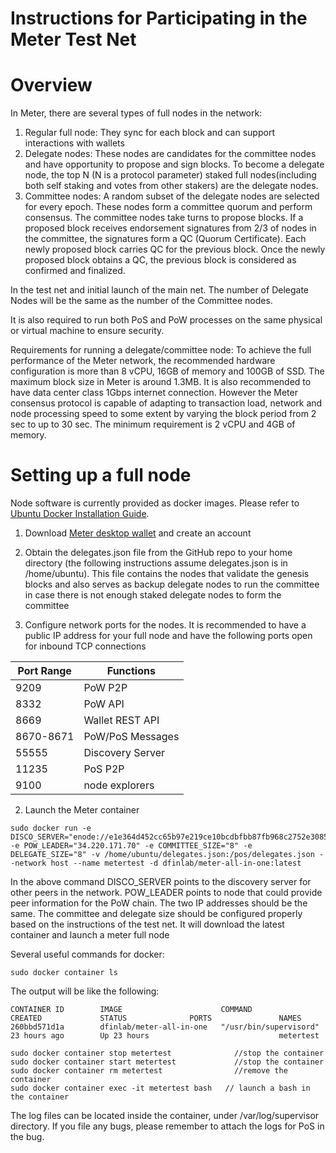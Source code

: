 # Instructions for Participating in the Meter Test Net

# Overview
In Meter, there are several types of full nodes in the network:
1. Regular full node: They sync for each block and can support interactions with wallets
2. Delegate nodes: These nodes are candidates for the committee nodes and have opportunity to propose and sign blocks.  To become a delegate node, the top N (N is a protocol parameter) staked full nodes(including both self staking and votes from other stakers) are the delegate nodes.
3. Committee nodes: A random subset of the delegate nodes are selected for every epoch.  These nodes form a committee quorum and perform consensus.  The committee nodes take turns to propose blocks.  If a proposed block receives endorsement signatures from 2/3 of nodes in the committee, the signatures form a QC (Quorum Certificate).  Each newly proposed block carries QC for the previous block.  Once the newly proposed block obtains a QC, the previous block is considered as confirmed and finalized.

In the test net and initial launch of the main net.  The number of Delegate Nodes will be the same as the number of the Committee nodes.

It is also required to run both PoS and PoW processes on the same physical or virtual machine to ensure security.

Requirements for running a delegate/committee node:
To achieve the full performance of the Meter network, the recommended hardware configuration is more than 8 vCPU, 16GB of memory and 100GB of SSD.  The maximum block size in Meter is around 1.3MB. It is also recommended to have data center class 1Gbps internet connection.  However the Meter consensus protocol is capable of adapting to transaction load, network and node processing speed to some extent by varying the block period from 2 sec to up to 30 sec.  The minimum requirement is 2 vCPU and 4GB of memory.

# Setting up a full node
Node software is currently provided as docker images.  Please refer to [Ubuntu Docker Installation Guide](https://phoenixnap.com/kb/how-to-install-docker-on-ubuntu-18-04).

1. Download [Meter desktop wallet](https://meter.io/developers) and create an account

2. Obtain the delegates.json file from the GitHub repo to your home directory (the following instructions assume delegates.json is in /home/ubuntu).  This file contains the nodes that validate the genesis blocks and also serves as backup delegate nodes to run the committee in case there is not enough staked delegate nodes to form the committee

3. Configure network ports for the nodes.  It is recommended to have a public IP address for your full node and have the following ports open for inbound TCP connections

| Port Range           | Functions        |
|----------------------|------------------|
| 9209                 | PoW P2P          |
| 8332                 | PoW API          |
| 8669                 | Wallet REST API  |
| 8670-8671            | PoW/PoS Messages |
| 55555                | Discovery Server |
| 11235                | PoS P2P          |
| 9100                 | node explorers   |

2. Launch the Meter container

```
sudo docker run -e DISCO_SERVER="enode://e1e364d452cc65b97e219ce10bcdbfbb87fb968c2752e3085db5c66dbb9e42ea18b31a5251bbb29bd95973abf6a496f0e213512bc402af76d981779c7e0cd6d1@3.90.46.4:55555"  -e POW_LEADER="34.220.171.70" -e COMMITTEE_SIZE="8" -e DELEGATE_SIZE="8" -v /home/ubuntu/delegates.json:/pos/delegates.json --network host --name metertest -d dfinlab/meter-all-in-one:latest
```
In the above command DISCO_SERVER points to the discovery server for other peers in the network. POW_LEADER points to node that could provide peer information for the PoW chain.  The two IP addresses should be the same.  The committee and delegate size should be configured properly based on the instructions of the test net.
It will download the latest container and launch a meter full node

Several useful commands for docker:

```
sudo docker container ls

```
The output will be like the following:
```
CONTAINER ID        IMAGE                      COMMAND                  CREATED             STATUS              PORTS               NAMES
260bbd571d1a        dfinlab/meter-all-in-one   "/usr/bin/supervisord"   23 hours ago        Up 23 hours                             metertest
```
```
sudo docker container stop metertest              //stop the container
sudo docker container start metertest             //stop the container
sudo docker container rm metertest                //remove the container
sudo docker container exec -it metertest bash   // launch a bash in the container
```
The log files can be located inside the container, under /var/log/supervisor directory.  If you file any bugs, please remember to attach the logs for PoS in the bug.
